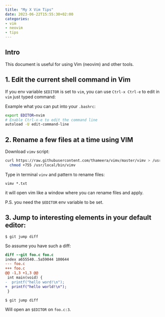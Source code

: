 ```yaml
---
title: "My X Vim Tips"
date: 2023-06-22T15:55:30+02:00
categories:
- vim
- neovim
- tips
---
```

## Intro

This document is useful for using Vim (neovim) and other tools.


## 1. Edit the current shell command in Vim

If you env variable `$EDITOR` is set to `vim`, 
you can use `Ctrl-x Ctrl-e` to edit in `vim` just typed command:

Example what you can put into your `.bashrc`:
```bash
export EDITOR=nvim
# Enable Ctrl-x-e to edit the command line
autoload -U edit-command-line
```

## 2. Rename a few files at a time using VIM

Download `vimv` script:

```bash
curl https://raw.githubusercontent.com/thameera/vimv/master/vimv > /usr/local/bin/vimv && \ 
  chmod +755 /usr/local/bin/vimv
```

Type in terminal `vinv` and pattern to rename files:

`vimv *.txt`

it will open vim like a window where you can rename files and apply.

P.S. you need the `$EDITOR` env variable to be set.

## 3. Jump to interesting elements in your default editor:

```
$ git jump diff
```

So assume you have such a diff:

```diff
diff --git foo.c foo.c
index a655540..5a59044 100644
--- foo.c
+++ foo.c
@@ -1,3 +1,3 @@
 int main(void) {
-  printf("hello word!\n");
+  printf("hello world!\n");
 }
```

`$ git jump diff`

Will open an `$EDITOR` on `foo.c:3`.